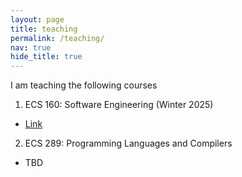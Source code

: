 ```yaml
---
layout: page
title: teaching
permalink: /teaching/
nav: true
hide_title: true
---
```


I am teaching the following courses

1. ECS 160: Software Engineering (Winter 2025)
- [Link](https://github.com/davsec-teaching/ECS160-Winter2025)

2. ECS 289: Programming Languages and Compilers
- TBD


